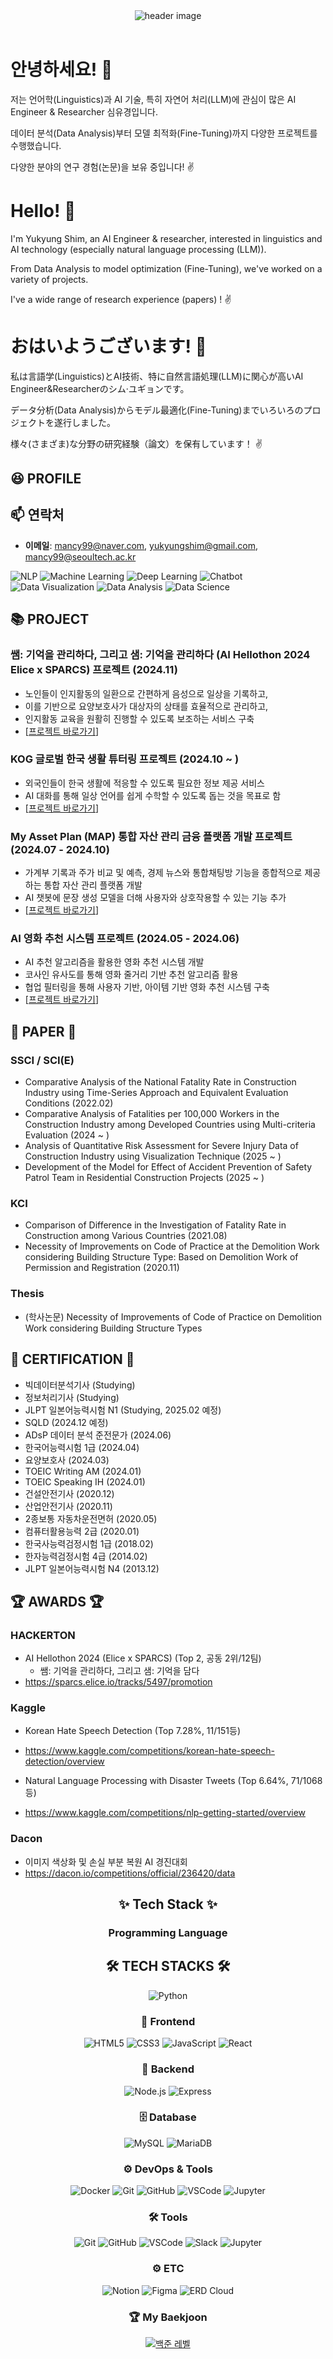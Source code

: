 <!-- ## Hi there 👋 -->
<!--
**sebin0918/sebin0918** is a ✨ _special_ ✨ repository because its `README.md` (this file) appears on your GitHub profile.
Here are some ideas to get you started:

- 🔭 I’m currently working on ...
- 🌱 I’m currently learning ...
- 👯 I’m looking to collaborate on ...
- 🤔 I’m looking for help with ...
- 💬 Ask me about ...
- 📫 How to reach me: ...
- 😄 Pronouns: ...
- ⚡ Fun fact: ...
-->


<header>
  <div align="center">
    <img src="https://capsule-render.vercel.app/api?type=venom&color=FB8DA6&height=300&section=header&text=Yukyung%Shim%GitHub&fontSize=40" alt="header image"/>
   </div>
</header>

<body>
<div align="left">


# 안녕하세요! 👋 
저는 언어학(Linguistics)과 AI 기술, 특히 자연어 처리(LLM)에 관심이 많은 AI Engineer & Researcher 심유경입니다. 

데이터 분석(Data Analysis)부터 모델 최적화(Fine-Tuning)까지 다양한 프로젝트를 수행했습니다.

다양한 분야의 연구 경험(논문)을 보유 중입니다! ✌️


# Hello! 👋
I'm Yukyung Shim, an AI Engineer & researcher, interested in linguistics and AI technology (especially natural language processing (LLM)).

From Data Analysis to model optimization (Fine-Tuning), we've worked on a variety of projects.

I've a wide range of research experience (papers) !  ✌️



# おはいようございます! 👋
私は言語学(Linguistics)とAI技術、特に自然言語処理(LLM)に関心が高いAI Engineer&Researcherのシム·ユギョンです。

データ分析(Data Analysis)からモデル最適化(Fine-Tuning)までいろいろのプロジェクトを遂行しました。

様々(さまざま)な分野の研究経験（論文）を保有しています！ ✌️



## 😆 PROFILE



</div>


<div align="left">

## 📫 연락처
- **이메일**: mancy99@naver.com, yukyungshim@gmail.com, mancy99@seoultech.ac.kr


</div>

![NLP](https://img.shields.io/badge/NLP-%23FFA07A.svg?style=flat-square) 
![Machine Learning](https://img.shields.io/badge/Machine%20Learning-%23FFC0CB.svg?style=flat-square)
![Deep Learning](https://img.shields.io/badge/Deep%20Learning-%23FFD700.svg?style=flat-square)
![Chatbot](https://img.shields.io/badge/Chatbot-%23ADFF2F.svg?style=flat-square)
![Data Visualization](https://img.shields.io/badge/Data%20Visualization-%23B0E0E6.svg?style=flat-square)
![Data Analysis](https://img.shields.io/badge/Data%20Analysis-%236495ED.svg?style=flat-square)
![Data Science](https://img.shields.io/badge/Data%20Science-%23DDA0DD.svg?style=flat-square)



## 📚 PROJECT

### 쌤: 기억을 관리하다, 그리고 샘: 기억을 관리하다 (AI Hellothon 2024 Elice x SPARCS) 프로젝트 (2024.11)
- 노인들이 인지활동의 일환으로 간편하게 음성으로 일상을 기록하고,
- 이를 기반으로 요양보호사가 대상자의 상태를 효율적으로 관리하고,
- 인지활동 교육을 원활히 진행할 수 있도록 보조하는 서비스 구축
- [[프로젝트 바로가기](https://github.com/YukyungShim/AI-Hellothon-2024-Team-1-)]



### KOG 글로벌 한국 생활 튜터링 프로젝트 (2024.10 ~ )
- 외국인들이 한국 생활에 적응할 수 있도록 필요한 정보 제공 서비스
- AI 대화를 통해 일상 언어를 쉽게 수학할 수 있도록 돕는 것을 목표로 함
- [[프로젝트 바로가기](https://github.com/JINSUKO/GO3S)]



### My Asset Plan (MAP) 통합 자산 관리 금융 플랫폼 개발 프로젝트 (2024.07 - 2024.10)
- 가계부 기록과 주가 비교 및 예측, 경제 뉴스와 통합채팅방 기능을 종합적으로 제공하는 통합 자산 관리 플랫폼 개발
- AI 챗봇에 문장 생성 모델을 더해 사용자와 상호작용할 수 있는 기능 추가
- [[프로젝트 바로가기](https://github.com/LittlePrince327/AICC_MyAssetPlan.git)]


### AI 영화 추천 시스템 프로젝트 (2024.05 - 2024.06)
- AI 추천 알고리즘을 활용한 영화 추천 시스템 개발
- 코사인 유사도를 통해 영화 줄거리 기반 추천 알고리즘 활용
- 협업 필터링을 통해 사용자 기반, 아이템 기반 영화 추천 시스템 구축
- [[프로젝트 바로가기](https://github.com/py4ine/aicc_contest/tree/main/aicc_map)]



## 📜 PAPER 📜

### SSCI / SCI(E)

- Comparative Analysis of the National Fatality Rate in Construction Industry using Time-Series Approach and Equivalent Evaluation Conditions (2022.02)
- Comparative Analysis of Fatalities per 100,000 Workers in the Construction Industry among Developed Countries using Multi-criteria Evaluation (2024 ~ )
- Analysis of Quantitative Risk Assessment for Severe Injury Data of Construction Industry using Visualization Technique (2025 ~ )
- Development of the Model for Effect of Accident Prevention of Safety Patrol Team in Residential Construction Projects (2025 ~ )

### KCI

- Comparison of Difference in the Investigation of Fatality Rate in Construction among Various Countries (2021.08)
- Necessity of Improvements on Code of Practice at the Demolition Work considering Building Structure Type: Based on Demolition Work of Permission and Registration (2020.11)


### Thesis

- (학사논문) Necessity of Improvements of Code of Practice on Demolition Work considering Building Structure Types



</div>



## 🏅 CERTIFICATION 🏅
- 빅데이터분석기사 (Studying)
- 정보처리기사 (Studying)
- JLPT 일본어능력시험 N1 (Studying, 2025.02 예정)
- SQLD (2024.12 예정)
- ADsP 데이터 분석 준전문가 (2024.06)
- 한국어능력시험 1급 (2024.04)
- 요양보호사 (2024.03)
- TOEIC Writing AM (2024.01)
- TOEIC Speaking IH (2024.01)
- 건설안전기사 (2020.12)
- 산업안전기사 (2020.11)
- 2종보통 자동차운전면허 (2020.05)
- 컴퓨터활용능력 2급 (2020.01)
- 한국사능력검정시험 1급 (2018.02)
- 한자능력검정시험 4급 (2014.02)
- JLPT 일본어능력시험 N4 (2013.12)



## 🏆 AWARDS 🏆
### HACKERTON
- AI Hellothon 2024 (Elice x SPARCS) (Top 2, 공동 2위/12팀)
    - 쌤: 기억을 관리하다, 그리고 샘: 기억을 담다
- https://sparcs.elice.io/tracks/5497/promotion


### Kaggle
- Korean Hate Speech Detection (Top 7.28%, 11/151등)
- https://www.kaggle.com/competitions/korean-hate-speech-detection/overview

- Natural Language Processing with Disaster Tweets (Top 6.64%, 71/1068등)
- https://www.kaggle.com/competitions/nlp-getting-started/overview

### Dacon
- 이미지 색상화 및 손실 부분 복원 AI 경진대회
- https://dacon.io/competitions/official/236420/data


  
<div align="center">

## ✨ Tech Stack ✨

### Programming Language
## 🛠️ TECH STACKS 🛠️
![Python](https://img.shields.io/badge/Python-3776AB?style=flat-square&logo=python&logoColor=white)



### 🎨 Frontend
<img alt="HTML5" src="https://img.shields.io/badge/HTML5-E34F26.svg?&style=flat-square&logo=HTML5&logoColor=white"/>
<img alt="CSS3" src="https://img.shields.io/badge/CSS3-1572B6.svg?&style=flat-square&logo=CSS3&logoColor=white"/>
<img alt="JavaScript" src="https://img.shields.io/badge/JavaScript-F7DF1E.svg?&style=flat-square&logo=JavaScript&logoColor=white"/>
<img alt="React" src="https://img.shields.io/badge/React-61DAFB.svg?&style=flat-square&logo=React&logoColor=white"/>

### 🔧 Backend
<img alt="Node.js" src="https://img.shields.io/badge/Node.js-339933.svg?&style=flat-square&logo=Node.js&logoColor=white"/>
<img alt="Express" src="https://img.shields.io/badge/Express-000000.svg?&style=flat-square&logo=Express&logoColor=white"/>

### 🗄️ Database
<img alt="MySQL" src="https://img.shields.io/badge/MySQL-4479A1.svg?&style=flat-square&logo=MySQL&logoColor=white"/>
<img alt="MariaDB" src="https://img.shields.io/badge/MariaDB-003545.svg?&style=flat-square&logo=MariaDB&logoColor=white"/>


### ⚙️ DevOps & Tools
<img alt="Docker" src="https://img.shields.io/badge/Docker-2496ED.svg?&style=flat-square&logo=Docker&logoColor=white"/>
<img alt="Git" src="https://img.shields.io/badge/Git-F05032.svg?&style=flat-square&logo=Git&logoColor=white"/>
<img alt="GitHub" src="https://img.shields.io/badge/GitHub-181717.svg?&style=flat-square&logo=GitHub&logoColor=white"/>
<img alt="VSCode" src="https://img.shields.io/badge/VSCode-007ACC.svg?&style=flat-square&logo=VisualStudioCode&logoColor=white"/>
<img alt="Jupyter" src="https://img.shields.io/badge/Jupyter-F37626.svg?&style=flat-square&logo=Jupyter&logoColor=white"/>




### 🛠 Tools

<img alt="Git" src ="https://img.shields.io/badge/Git-F05032.svg?&style=flat-square&logo=Git&logoColor=white"/>
<img alt="GitHub" src ="https://img.shields.io/badge/GitHub-181717.svg?&style=flat-square&logo=GitHub&logoColor=white"/>
<img alt="VSCode" src ="https://img.shields.io/badge/VSCode-007ACC.svg?&style=flat-square&logo=VisualStudioCode&logoColor=white"/>
<img alt="Slack" src ="https://img.shields.io/badge/Slack-4A154B.svg?&style=flat-square&logo=Slack&logoColor=white"/>
<img alt="Jupyter" src ="https://img.shields.io/badge/Jupyter-F37626.svg?&style=flat-square&logo=Jupyter&logoColor=white"/>



### ⚙️ ETC

<img alt="Notion" src="https://img.shields.io/badge/Notion-000000.svg?&style=flat-square&logo=Notion&logoColor=white"/>
<img alt="Figma" src="https://img.shields.io/badge/Figma-F24E1E.svg?&style=flat-square&logo=Figma&logoColor=white"/>
<img alt="ERD Cloud" src="https://img.shields.io/badge/ERD%20Cloud-5C2D91.svg?&style=flat-square&logoColor=white"/>



### 🏆 My Baekjoon
[![백준 레벨](https://mazassumnida.wtf/api/v2/generate_badge?boj=mancy99)](https://solved.ac/profile/mancy99)

</div>
